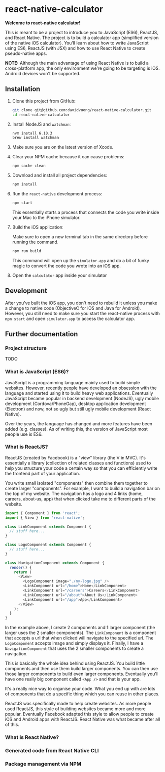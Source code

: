 # react-native-calculator

**Welcome to react-native calculator!**

This is meant to be a project to introduce you to JavaScript (ES6), ReactJS, and React Native. The project is to build a calculator app (simplified version of the native iOS calculator). You'll learn about how to write JavaScript using ES6, ReactJS (with JSX) and how to use React Native to create pseudo-native apps.

**NOTE:** Although the main advantage of using React Native is to build a cross-platform app, the only environment we're going to be targeting is iOS. Android devices won't be supported.

## Installation

1. Clone this project from GitHub:

    ```bash
    git clone git@github.com:davidvuong/react-native-calculator.git
    cd react-native-calculator
    ```

1. Install NodeJS and `watchman`:

    ```bash
    nvm install 6.10.3
    brew install watchman
    ```

1. Make sure you are on the latest version of Xcode.

1. Clear your NPM cache because it can cause problems:

    ```bash
    npm cache clean
    ```

1. Download and install all project dependencies:

    ```bash
    npm install
    ```

1. Run the `react-native` development process:

    ```bash
    npm start
    ```

    This essentially starts a process that connects the code you write inside your Mac to the iPhone simulator.

1. Build the iOS application:

    Make sure to open a new terminal tab in the same directory before running the command.

    ```bash
    npm run build
    ```

    This command will open up the `simulator.app` and do a bit of funky magic to convert the code you wrote into an iOS app.

1. Open the `calculator` app inside your simulator

## Development

After you've built the iOS app, you don't need to rebuild it unless you make a change to native code (ObjectiveC for iOS and Java for Android). However, you still need to make sure you start the react-native process with `npm start` and open `simulator.app` to access the calculator app.

## Further documentation

### Project structure

TODO

### What is JavaScript (ES6)?

JavaScript is a programming language mainly used to build simple websites. However, recently people have developed an obsession with the language and started using it to build heavy web applications. Eventually JavaScript became popular in backend development (NodeJS), ugly mobile development (Cordova/PhoneGap), desktop application development (Electron) and now, not so ugly but still ugly mobile development (React Native).

Over the years, the language has changed and more features have been added (e.g. classes). As of writing this, the version of JavaScript most people use is ES6.

### What is ReactJS?

ReactJS (created by Facebook) is a "view" library (the V in MVC). It's essentially a library (collection of related classes and functions) used to help you structure your code a certain way so that you can efficiently write the frontend part of your application.

You write small isolated "components" then combine them together to create larger "components". For example, I want to build a navigation bar on the top of my website. The navigation has a logo and 4 links (home, careers, about-us, app) that when clicked take me to different parts of the website.

```js
import { Component } from 'react';
import { View } from 'react-native';

class LinkComponent extends Component {
  // stuff here...
}

class LogoComponent extends Component {
  // stuff here...
}

class NavigationComponent extends Component {
  render() {
    return (
      <View>
        <LogoComponent image="./my-logo.jpg" />
        <LinkComponent url="/home">Home</LinkComponent>
        <LinkComponent url="/careers">Careers</LinkComponent>
        <LinkComponent url="/about">About Us</LinkComponent>
        <LinkComponent url="/app">App</LinkComponent>
      </View>
    );
  }
}
```

In the example above, I create 2 components and 1 larger component (the larger uses the 2 smaller components). The `LinkComponent` is a component that accepts a url that when clicked will navigate to the specified url. The `LogoComponent` accepts image and simply displays it. Finally, I have a `NavigationComponent` that uses the 2 smaller components to create a navigation.

This is basically the whole idea behind using ReactJS. You build little components and then use them build larger components. You can then use those larger components to build even larger components. Eventually you'll have one really big component called `<App />` and that is your app.

It's a really nice way to organise your code. What you end up with are lots of components that do a specific thing which you can reuse in other places.

ReactJS was specifically made to help create websites. As more people used ReactJS, this style of building websites became more and more popular. Eventually Facebook adapted this style to allow people to create iOS and Android apps with ReactJS. React Native was what became after all of this.

### What is React Native?

### Generated code from React Native CLI

### Package management via NPM
